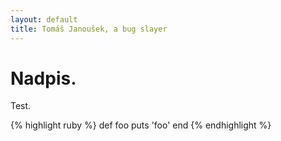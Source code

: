 ```yaml
---
layout: default
title: Tomáš Janoušek, a bug slayer
---
```


# Nadpis.

Test.

{% highlight ruby %}
def foo
  puts 'foo'
end
{% endhighlight %}
